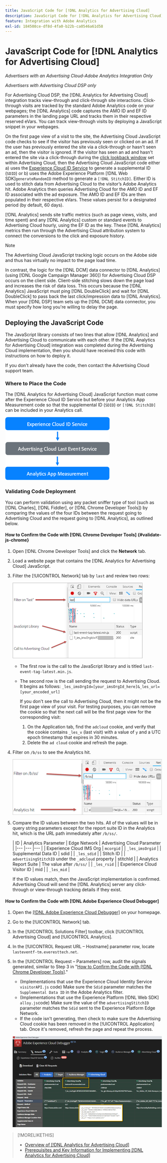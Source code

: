 ```yaml
---
title: JavaScript Code for [!DNL Analytics for Advertising Cloud]
description: JavaScript Code for [!DNL Analytics for Advertising Cloud]
feature: Integration with Adobe Analytics
exl-id: 184508ce-df8d-4fa0-b22b-ca0546a61d58
---
```

# JavaScript Code for [!DNL Analytics for Advertising Cloud]

*Advertisers with an Advertising Cloud-Adobe Analytics Integration Only*

*Advertisers with Advertising Cloud DSP only*

For Advertising Cloud DSP, the [!DNL Analytics for Advertising Cloud] integration tracks view-through and click-through site interactions. Click-through visits are tracked by the standard Adobe Analytics code on your webpages; the [!DNL Analytics] code captures the AMO ID and EF ID parameters in the landing page URL and tracks them in their respective reserved eVars. You can track view-through visits by deploying a JavaScript snippet in your webpages.

On the first page view of a visit to the site, the Advertising Cloud JavaScript code checks to see if the visitor has previously seen or clicked on an ad. If the user has previously entered the site via a click-through or hasn't seen an ad, then the visitor is ignored. If the visitor has seen an ad and hasn't entered the site via a click-through during the [click lookback window](/help/integrations/analytics/prerequisites.md#lookback-a4adc) set within Advertising Cloud, then the Advertising Cloud JavaScript code either a) uses the [Experience Cloud ID Service](https://experienceleague.adobe.com/docs/id-service/using/home.html) to generate a supplemental ID (`SDID`) or b) uses the Adobe Experience Platform [!DNL Web SDK]`generateRandomID` method to generate a `[!DNL StitchID]`. Either ID is used to stitch data from Advertising Cloud to the visitor’s Adobe Analytics hit. Adobe Analytics then queries Advertising Cloud for the AMO ID and EF ID associated with the ad exposure. The AMO ID and EF IDs are then populated in their respective eVars. These values persist for a designated period (by default, 60 days).

[!DNL Analytics] sends site traffic metrics (such as page views, visits, and time spent) and any [!DNL Analytics] custom or standard events to Advertising Cloud hourly, using the EF ID as the key. These [!DNL Analytics] metrics then run through the Advertising Cloud attribution system to connect the conversions to the click and exposure history.

>[!NOTE]
>
>The Advertising Cloud JavaScript tracking logic occurs on the Adobe side and thus has virtually no impact to the page load time.
>
>In contrast, the logic for the [!DNL DCM] data connector to [!DNL Analytics] (using [!DNL Google Campaign Manager 360]) for Advertising Cloud DSP occurs on the client side. Client-side stitching slows down the page load and increases the risk of data loss. This occurs because the [!DNL Analytics] JavaScript must ping [!DNL DoubleClick] and wait for [!DNL DoubleClick] to pass back the last click/impression data to [!DNL Analytics]. When your [!DNL DSP] team sets up the [!DNL DCM] data connector, you must specify how long you're willing to delay the page.

## Deploying the JavaScript Code

The JavaScript library consists of two lines that allow [!DNL Analytics] and Advertising Cloud to communicate with each other. If the [!DNL Analytics for Advertising Cloud] integration was completed during the Advertising Cloud implementation, then you should have received this code with instructions on how to deploy it.

If you don't already have the code, then contact the Advertising Cloud support team.

### Where to Place the Code

The [!DNL Analytics for Advertising Cloud] JavaScript function must come after the Experience Cloud ID Service but before your Analytics App Measurement code so that the supplemental ID (`SDID`) or `[!DNL StitchID]` can be included in your Analytics call.

![Code placement](/help/integrations/assets/a4adc-code-placement.png)

### Validating Code Deployment

You can perform validation using any packet sniffer type of tool (such as [!DNL Charles], [!DNL Fiddler], or [!DNL Chrome Developer Tools]) by comparing the values of the four IDs between the request going to Advertising Cloud and the request going to [!DNL Analytics], as outlined below.

#### How to Confirm the Code with [!DNL Chrome Developer Tools] {#validate-js-chrome}

1. Open [!DNL Chrome Developer Tools] and click the **Network** tab.
1. Load a website page that contains the [!DNL Analytics for Advertising Cloud] JavaScript.
1. Filter the [!UICONTROL Network] tab by `last` and review two rows:

     ![Filtering on last](/help/integrations/assets/a4adc-code-validation-filter-last.png)

     * The first row is the call to the JavaScript library and is titled `last-event-tag-latest.min.js`.
     * The second row is the call sending the request to Advertising Cloud. It begins as follows: `_les_imsOrgId=[your_imsOrgId_here]&_les_url=[your_encoded_url]`
     
         If you don't see the call to Advertising Cloud, then it might not be the first page view of your visit. For testing purposes, you can remove the cookie so that the next call will be the first page view for the corresponding visit:
         
          1. On the Application tab, find the `adcloud` cookie, and verify that the cookie contains `_les_v` (last visit) with a value of `y` and a UTC epoch timestamp that expires in 30 minutes.
          1. Delete the `ad cloud` cookie and refresh the page.
1. Filter on `/b/ss` to see the Analytics hit.

     ![Filtering on `/b/ss`](/help/integrations/assets/a4adc-code-validation-filter-bss.png)

1. Compare the ID values between the two hits. All of the values will be in query string parameters except for the report suite ID in the Analytics hit, which is the URL path immediately after `/b/ss/`.

     | ID | Analytics Parameter | Edge Network | Advertising Cloud Parameter |
     |--- |--- |--- |
     | Experience Cloud IMS Org | `mcorgid` |  | `_les_imsOrgid` |
     | Supplemental Data ID | sdid |  | `_les_sdid` |
     | Stitch ID |   | `advertisingStitchID` under the `_adcloud` property <!-- ??? -->  | stitchId |
     | Analytics Report Suite | The value after `/b/ss/` | | `_les_rsid` |
     | Experience Cloud Visitor ID | mid |  | `_les_mid` |

     If the ID values match, then the JavaScript implementation is confirmed. Advertising Cloud will send the [!DNL Analytics] server any click-through or view-through tracking details if they exist.

#### How to Confirm the Code with [!DNL Adobe Experience Cloud Debugger]

1. Open the [[!DNL Adobe Experience Cloud Debugger]](https://experienceleague.adobe.com/docs/debugger/using/run-debugger.html) on your homepage.
1. Go to the [!UICONTROL Network] tab.
1. In the [!UICONTROL Solutions Filter] toolbar, click [!UICONTROL Advertising Cloud] and [!UICONTROL Analytics].
1. In the [!UICONTROL Request URL – Hostname] parameter row, locate `lasteventf-tm.everesttech.net`.
1. In the [!UICONTROL Request – Parameters] row, audit the signals generated, similar to Step 3 in "[How to Confirm the Code with [!DNL Chrome Developer Tools]](#validate-js-chrome)."
     * (Implementations that use the Experience Cloud Identity Service `visitorAPI.js` code) Make sure the `Sdid` parameter matches the `Supplemental Data ID` in the Adobe Analytics filter.
     * (Implementations that use the Experience Platform [!DNL Web SDK] `alloy.js`code) Make sure the value of the `advertisingStitchID` parameter matches the `Sdid` sent to the Experience Platform Edge Network.
     * If the code isn't generating, then check to make sure the Advertising Cloud cookie has been removed in the [!UICONTROL Application] tab. Once it's removed, refresh the page and repeat the process.

     ![Auditing [!DNL Analytics for Advertising Cloud] JavaScript code in [!DNL Experience Cloud Debugger]](/help/integrations/assets/a4adc-js-audit-debugger.png)

>[!MORELIKETHIS]
>
>* [Overview of [!DNL Analytics for Advertising Cloud]](overview.md)
>* [Prerequisites and Key Information for Implementing [!DNL Analytics for Advertising Cloud]](prerequisites.md)
